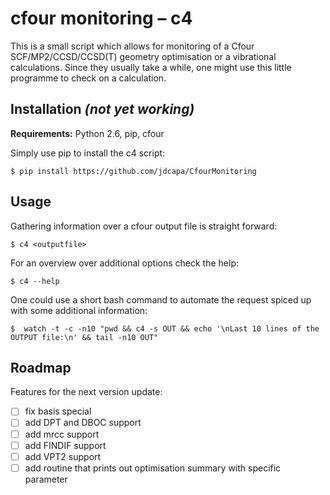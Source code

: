 cfour monitoring – c4
======================

This is a small script which allows for monitoring of a Cfour
 SCF/MP2/CCSD/CCSD(T) geometry optimisation or a vibrational calculations.
Since they usually take a while, one might use this little programme to check
 on a calculation.

Installation *(not yet working)*
------------

**Requirements:** Python 2.6, pip, cfour

Simply use pip to install the c4 script:

    $ pip install https://github.com/jdcapa/CfourMonitoring

Usage
-----

Gathering information over a cfour output file is straight forward:

    $ c4 <outputfile>

For an overview over additional options check the help:

    $ c4 --help

One could use a short bash command to automate the request spiced up with some
 additional information:

    $  watch -t -c -n10 "pwd && c4 -s OUT && echo '\nLast 10 lines of the OUTPUT file:\n' && tail -n10 OUT"

Roadmap
-------

Features for the next version update:

- [ ] fix basis special
- [ ] add DPT and DBOC support
- [ ] add mrcc support
- [ ] add FINDIF support
- [ ] add VPT2 support
- [ ] add routine that prints out optimisation summary with specific parameter
